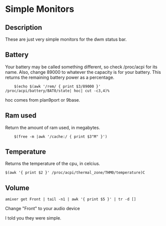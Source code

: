 Simple Monitors
===

Description
---

These are just very simple monitors for the dwm status bar.

Battery
---

Your battery may be called something different, so check /proc/acpi for its name. Also, change 89000 to whatever the capacity is for your battery.
This returns the remaining battery power as a percentage.

        $(echo $(awk '/rem/ { print $3/89000 }' /proc/acpi/battery/BAT0/state| hoc| cut -c3,4)%

hoc comes from plan9port or 9base.

Ram used
---

Return the amount of ram used, in megabytes.

        $(free -m |awk '/cache:/ { print $3"M" }')

Temperature
---

Returns the temperature of the cpu, in celcius.

	$(awk '{ print $2 }' /proc/acpi/thermal_zone/THM0/temperature)C

Volume
---

	amixer get Front | tail -n1 | awk '{ print $5 }' | tr -d []

Change "Front" to your audio device

I told you they were simple.
